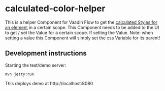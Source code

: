 # calculated-color-helper

This is a helper Component for Vaadin Flow to get the [calculated Styles for an element](https://developer.mozilla.org/de/docs/Web/API/Window/getComputedStyle) in a certain scope. This Component needs to be added to the UI to get / set the Value for a certain scope. If setting the Value. 
Note: when setting a value this Component will simply set the css Variable for its parent!

## Development instructions

Starting the test/demo server:
```
mvn jetty:run
```

This deploys demo at http://localhost:8080
